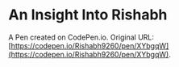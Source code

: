 # An Insight Into Rishabh

A Pen created on CodePen.io. Original URL: [https://codepen.io/Rishabh9260/pen/XYbgqW](https://codepen.io/Rishabh9260/pen/XYbgqW).


